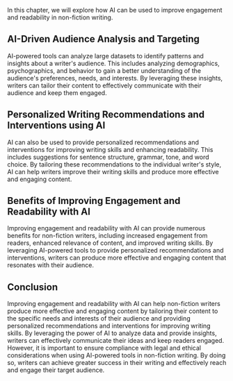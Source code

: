 
In this chapter, we will explore how AI can be used to improve engagement and readability in non-fiction writing.

AI-Driven Audience Analysis and Targeting
-----------------------------------------

AI-powered tools can analyze large datasets to identify patterns and insights about a writer's audience. This includes analyzing demographics, psychographics, and behavior to gain a better understanding of the audience's preferences, needs, and interests. By leveraging these insights, writers can tailor their content to effectively communicate with their audience and keep them engaged.

Personalized Writing Recommendations and Interventions using AI
---------------------------------------------------------------

AI can also be used to provide personalized recommendations and interventions for improving writing skills and enhancing readability. This includes suggestions for sentence structure, grammar, tone, and word choice. By tailoring these recommendations to the individual writer's style, AI can help writers improve their writing skills and produce more effective and engaging content.

Benefits of Improving Engagement and Readability with AI
--------------------------------------------------------

Improving engagement and readability with AI can provide numerous benefits for non-fiction writers, including increased engagement from readers, enhanced relevance of content, and improved writing skills. By leveraging AI-powered tools to provide personalized recommendations and interventions, writers can produce more effective and engaging content that resonates with their audience.

Conclusion
----------

Improving engagement and readability with AI can help non-fiction writers produce more effective and engaging content by tailoring their content to the specific needs and interests of their audience and providing personalized recommendations and interventions for improving writing skills. By leveraging the power of AI to analyze data and provide insights, writers can effectively communicate their ideas and keep readers engaged. However, it is important to ensure compliance with legal and ethical considerations when using AI-powered tools in non-fiction writing. By doing so, writers can achieve greater success in their writing and effectively reach and engage their target audience.
